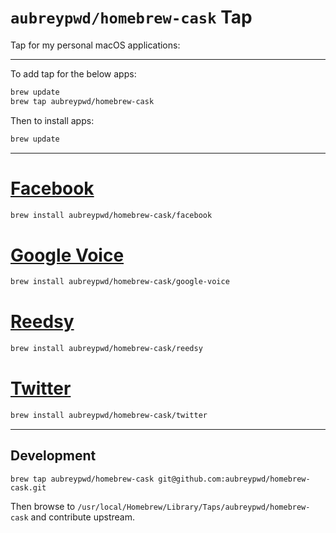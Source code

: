 # `aubreypwd/homebrew-cask` Tap

Tap for my personal macOS applications:

------

To add tap for the below apps:

```bash
brew update
brew tap aubreypwd/homebrew-cask
```

Then to install apps:

```bash
brew update
```

-------

# [Facebook](https://github.com/aubreypwd/facebook-mac/)

```bash
brew install aubreypwd/homebrew-cask/facebook
```

# [Google Voice](https://github.com/aubreypwd/google-voice-mac)

```bash
brew install aubreypwd/homebrew-cask/google-voice
```

# [Reedsy](https://github.com/aubreypwd/reedsy-mac/)

```bash
brew install aubreypwd/homebrew-cask/reedsy
```

# [Twitter](https://github.com/aubreypwd/twitter-mac/)

```bash
brew install aubreypwd/homebrew-cask/twitter
```

-----------

## Development

```
brew tap aubreypwd/homebrew-cask git@github.com:aubreypwd/homebrew-cask.git
```

Then browse to `/usr/local/Homebrew/Library/Taps/aubreypwd/homebrew-cask` and contribute upstream.
